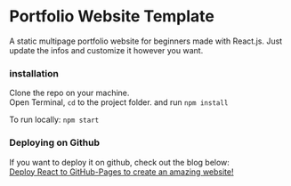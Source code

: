 # Portfolio Website Template

A static multipage portfolio website for beginners made with React.js. Just update the infos and customize it however you want.


### installation  

Clone the repo on your machine.  
Open Terminal, `cd` to the project folder. and run `npm install`  

To run locally: `npm start`


### Deploying on Github

If you want to deploy it on github, check out the blog below:  
[Deploy React to GitHub-Pages to create an amazing website!](https://codeburst.io/deploy-react-to-github-pages-to-create-an-amazing-website-42d8b09cd4d)